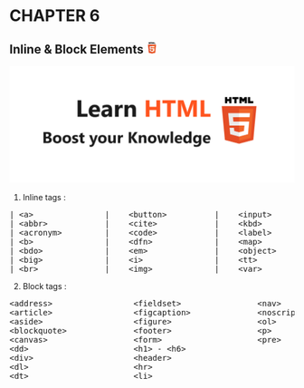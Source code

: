 # CHAPTER 6
## Inline & Block Elements <img src="https://github.com/Ninja-Vikash/Assets/blob/main/Asset%20Icon/htmlLogo.png" height="20px" />
![Banner](https://github.com/Ninja-Vikash/Assets/blob/main/HTML%20Assets/HTML.png)
1. Inline tags :
<pre>
| &lta&gt               |    &ltbutton&gt          |    &ltinput&gt           |    &ltoutput&gt              |    &ltstrong&gt     |
| &ltabbr&gt            |    &ltcite&gt            |    &ltkbd&gt             |    &ltq&gt                   |    &ltsub&gt        |
| &ltacronym&gt         |    &ltcode&gt            |    &ltlabel&gt           |    &ltsamp&gt                |    &ltsup&gt        |
| &ltb&gt               |    &ltdfn&gt             |    &ltmap&gt             |    &ltscript&gt              |    &lttextarea&gt   | 
| &ltbdo&gt             |    &ltem&gt              |    &ltobject&gt          |    &ltselect&gt              |    &lttime&gt       |
| &ltbig&gt             |    &lti&gt               |    &lttt&gt              |    &ltsmall&gt               |                     |
| &ltbr&gt              |    &ltimg&gt             |    &ltvar&gt             |    &ltspan&gt                |                     |
</pre>

2. Block tags :
<pre>
&ltaddress&gt                 &ltfieldset&gt                &ltnav&gt
&ltarticle&gt                 &ltfigcaption&gt              &ltnoscript&gt
&ltaside&gt                   &ltfigure&gt                  &ltol&gt
&ltblockquote&gt              &ltfooter&gt                  &ltp&gt
&ltcanvas&gt                  &ltform&gt                    &ltpre&gt
&ltdd&gt                      &lth1&gt - &lth6&gt
&ltdiv&gt                     &ltheader&gt
&ltdl&gt                      &lthr&gt
&ltdt&gt                      &ltli&gt
</pre>
